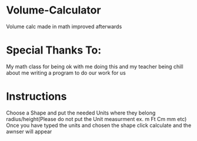 # Volume-Calculator
Volume calc made in math improved afterwards
# Special Thanks To:
My math class for being ok with me doing this and my teacher being chill about me writing a program to do our work for us
# Instructions
Choose a Shape and put the needed Units where they belong radius/height(Please do not put the Unit measurment ex. m Ft Cm mm etc)
Once you have typed the units and chosen the shape click calculate and the awnser will appear
